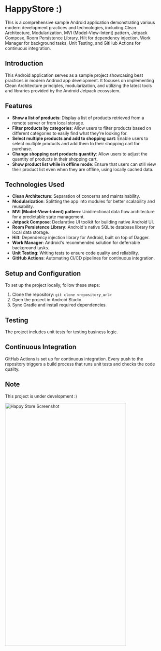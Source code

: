 # HappyStore :)

This is a comprehensive sample Android application demonstrating various modern development practices and technologies, including Clean Architecture, Modularization, MVI (Model-View-Intent) pattern, Jetpack Compose, Room Persistence Library, Hilt for dependency injection, Work Manager for background tasks, Unit Testing, and GitHub Actions for continuous integration.

## Introduction

This Android application serves as a sample project showcasing best practices in modern Android app development. It focuses on implementing Clean Architecture principles, modularization, and utilizing the latest tools and libraries provided by the Android Jetpack ecosystem.

## Features

- **Show a list of products**: Display a list of products retrieved from a remote server or from local storage.
- **Filter products by categories**: Allow users to filter products based on different categories to easily find what they're looking for.
- **Select multiple products and add to shopping cart**: Enable users to select multiple products and add them to their shopping cart for purchase.
- **Change shopping cart products quantity**: Allow users to adjust the quantity of products in their shopping cart.
- **Show product list while in offline mode**: Ensure that users can still view their product list even when they are offline, using locally cached data.

## Technologies Used

- **Clean Architecture**: Separation of concerns and maintainability.
- **Modularization**: Splitting the app into modules for better scalability and reusability.
- **MVI (Model-View-Intent) pattern**: Unidirectional data flow architecture for a predictable state management.
- **Jetpack Compose**: Declarative UI toolkit for building native Android UI.
- **Room Persistence Library**: Android's native SQLite database library for local data storage.
- **Hilt**: Dependency injection library for Android, built on top of Dagger.
- **Work Manager**: Android's recommended solution for deferrable background tasks.
- **Unit Testing**: Writing tests to ensure code quality and reliability.
- **GitHub Actions**: Automating CI/CD pipelines for continuous integration.

## Setup and Configuration

To set up the project locally, follow these steps:

1. Clone the repository: `git clone <repository_url>`
2. Open the project in Android Studio.
3. Sync Gradle and install required dependencies.

## Testing

The project includes unit tests for testing business logic.

## Continuous Integration

GitHub Actions is set up for continuous integration. Every push to the repository triggers a build process that runs unit tests and checks the code quality.

## Note
This project is under development :)



<img src="https://github.com/ymatinfard/HappyStore-ecommerceApp/assets/16016916/ab248c09-dfc3-4172-8dd0-7242d3727665/happy_store_screen_shot2.png" alt="Happy Store Screenshot" width="400" height="800">

